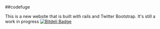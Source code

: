 ##codefuge


   This is a new website that is built with rails and Twitter Bootstrap. It's still a work in progress
[![Bitdeli Badge](https://d2weczhvl823v0.cloudfront.net/Adam0964/codefuge/trend.png)](https://bitdeli.com/free "Bitdeli Badge")


